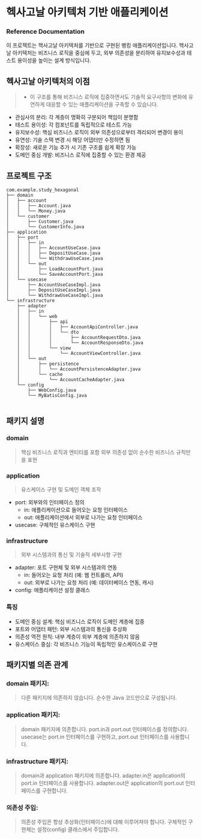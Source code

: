 # 헥사고날 아키텍처 기반 애플리케이션

### Reference Documentation
이 프로젝트는 헥사고날 아키텍처를 기반으로 구현된 뱅킹 애플리케이션입니다.
헥사고날 아키텍처는 비즈니스 로직을 중심에 두고, 외부 의존성을 분리하여 유지보수성과 테스트 용이성을 높이는 설계 방식입니다.

## **헥사고날 아키텍처의 이점**
>- 이 구조를 통해 비즈니스 로직에 집중하면서도 기술적 요구사항의 변화에 유연하게 대응할 수 있는 애플리케이션을 구축할 수 있습니다.

- 관심사의 분리: 각 계층이 명확히 구분되어 책임이 분명함
- 테스트 용이성: 각 컴포넌트를 독립적으로 테스트 가능
- 유지보수성: 핵심 비즈니스 로직이 외부 의존성으로부터 격리되어 변경이 용이
- 유연성: 기술 스택 변경 시 해당 어댑터만 수정하면 됨
- 확장성: 새로운 기능 추가 시 기존 구조를 쉽게 확장 가능
- 도메인 중심 개발: 비즈니스 로직에 집중할 수 있는 환경 제공

## 프로젝트 구조
```
com.example.study_hexagonal
├── domain
│   ├── account
│   │   ├── Account.java
│   │   └── Money.java
│   └── customer
│       ├── Customer.java
│       └── CustomerInfo.java
├── application
│   ├── port
│   │   ├── in
│   │   │   ├── AccountUseCase.java
│   │   │   ├── DepositUseCase.java
│   │   │   └── WithdrawUseCase.java
│   │   └── out
│   │       ├── LoadAccountPort.java
│   │       └── SaveAccountPort.java
│   └── usecase
│       ├── AccountUseCaseImpl.java
│       ├── DepositUseCaseImpl.java
│       └── WithdrawUseCaseImpl.java
└── infrastructure
    ├── adapter
    │   ├── in
    │   │   └── web
    │   │       ├── api
    │   │       │   ├── AccountApiController.java
    │   │       │   └── dto
    │   │       │       ├── AccountRequestDto.java
    │   │       │       └── AccountResponseDto.java
    │   │       └── view
    │   │           └── AccountViewController.java
    │   └── out
    │       ├── persistence
    │       │   └── AccountPersistenceAdapter.java
    │       └── cache
    │           └── AccountCacheAdapter.java
    └── config
        ├── WebConfig.java
        └── MyBatisConfig.java


```

## 패키지 설명

### domain
> 핵심 비즈니스 로직과 엔티티를 포함
외부 의존성 없이 순수한 비즈니스 규칙만을 표현
 
### application
> 유스케이스 구현 및 도메인 객체 조작

- port: 외부와의 인터페이스 정의
  - in: 애플리케이션으로 들어오는 요청 인터페이스
  - out: 애플리케이션에서 외부로 나가는 요청 인터페이스
- usecase: 구체적인 유스케이스 구현

### infrastructure
> 외부 시스템과의 통신 및 기술적 세부사항 구현

- adapter: 포트 구현체 및 외부 시스템과의 연동
  - in: 들어오는 요청 처리 (예: 웹 컨트롤러, API)
  - out: 외부로 나가는 요청 처리 (예: 데이터베이스 연동, 캐시)
- config: 애플리케이션 설정 클래스

### 특징
 
- 도메인 중심 설계: 핵심 비즈니스 로직이 도메인 계층에 집중
- 포트와 어댑터 패턴: 외부 시스템과의 통신을 추상화
- 의존성 역전 원칙: 내부 계층이 외부 계층에 의존하지 않음
- 유스케이스 중심: 각 비즈니스 기능이 독립적인 유스케이스로 구현


## 패키지별 의존 관계

### domain 패키지:
> 다른 패키지에 의존하지 않습니다.
순수한 Java 코드만으로 구성됩니다.

### application 패키지:
> domain 패키지에 의존합니다.
port.in과 port.out 인터페이스를 정의합니다.
usecase는 port.in 인터페이스를 구현하고, port.out 인터페이스를 사용합니다.

### infrastructure 패키지:
> domain과 application 패키지에 의존합니다.
adapter.in은 application의 port.in 인터페이스를 사용합니다.
adapter.out은 application의 port.out 인터페이스를 구현합니다.

### 의존성 주입:
> 의존성 주입은 항상 추상화(인터페이스)에 대해 이루어져야 합니다.
구체적인 구현체는 설정(config) 클래스에서 주입합니다.

 


